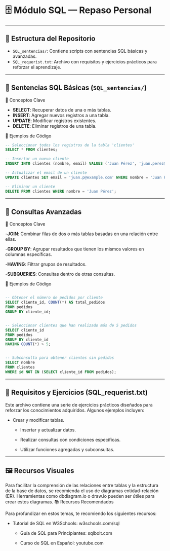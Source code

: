 # 🗄️ Módulo SQL — Repaso Personal

---

## 📁 Estructura del Repositorio

- `SQL_sentencias/`: Contiene scripts con sentencias SQL básicas y avanzadas.
- `SQL_requerist.txt`: Archivo con requisitos y ejercicios prácticos para reforzar el aprendizaje.


---

## 🧰 Sentencias SQL Básicas (`SQL_sentencias/`)

🔹 Conceptos Clave

- **SELECT**: Recuperar datos de una o más tablas.
- **INSERT**: Agregar nuevos registros a una tabla.
- **UPDATE**: Modificar registros existentes.
- **DELETE**: Eliminar registros de una tabla.

📌 Ejemplos de Código

```sql
-- Seleccionar todos los registros de la tabla 'clientes'
SELECT * FROM clientes;

-- Insertar un nuevo cliente
INSERT INTO clientes (nombre, email) VALUES ('Juan Pérez', 'juan.perez@example.com');

-- Actualizar el email de un cliente
UPDATE clientes SET email = 'juan.p@example.com' WHERE nombre = 'Juan Pérez';

-- Eliminar un cliente
DELETE FROM clientes WHERE nombre = 'Juan Pérez';

```

---

## 🧠 Consultas Avanzadas
🔹 Conceptos Clave

   -**JOIN**: Combinar filas de dos o más tablas basadas en una relación entre ellas.

-**GROUP BY**: Agrupar resultados que tienen los mismos valores en columnas específicas.

-**HAVING**: Filtrar grupos de resultados.

-**SUBQUERIES**: Consultas dentro de otras consultas.

📌 Ejemplos de Código

```sql

-- Obtener el número de pedidos por cliente
SELECT cliente_id, COUNT(*) AS total_pedidos
FROM pedidos
GROUP BY cliente_id;

```

```sql

-- Seleccionar clientes que han realizado más de 5 pedidos
SELECT cliente_id
FROM pedidos
GROUP BY cliente_id
HAVING COUNT(*) > 5;

```

```sql

-- Subconsulta para obtener clientes sin pedidos
SELECT nombre
FROM clientes
WHERE id NOT IN (SELECT cliente_id FROM pedidos);

```

---

## 📝 Requisitos y Ejercicios (SQL_requerist.txt)

Este archivo contiene una serie de ejercicios prácticos diseñados para reforzar los conocimientos adquiridos. Algunos ejemplos incluyen:

  - Crear y modificar tablas.

    - Insertar y actualizar datos.

    - Realizar consultas con condiciones específicas.

    - Utilizar funciones agregadas y subconsultas.


---

## 🖼️ Recursos Visuales

Para facilitar la comprensión de las relaciones entre tablas y la estructura de la base de datos, se recomienda el uso de diagramas entidad-relación (ER). Herramientas como dbdiagram.io o draw.io pueden ser útiles para crear estos diagramas.
📚 Recursos Recomendados

Para profundizar en estos temas, te recomiendo los siguientes recursos:

  - Tutorial de SQL en W3Schools: w3schools.com/sql

    - Guía de SQL para Principiantes: sqlbolt.com

    - Curso de SQL en Español: youtube.com
